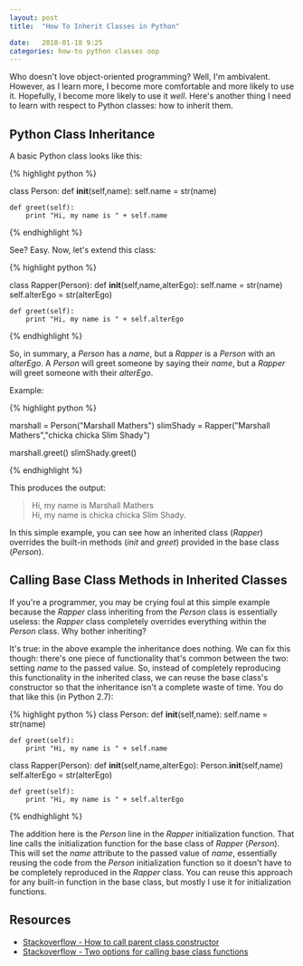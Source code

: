 ```yaml
---
layout: post
title:  "How To Inherit Classes in Python"

date:   2018-01-18 9:25
categories: how-to python classes oop
---
```


Who doesn't love object-oriented programming? Well, I'm ambivalent. However, as I learn more, I become more comfortable and more likely to use it. Hopefully, I become more likely to use it *well*. Here's another thing I need to learn with respect to Python classes: how to inherit them.

## Python Class Inheritance ##

A basic Python class looks like this:

{% highlight python %}

class Person:
    def __init__(self,name):
        self.name = str(name)
        
    def greet(self):
        print "Hi, my name is " + self.name
        

{% endhighlight %}

See? Easy. Now, let's extend this class:

{% highlight python %}

class Rapper(Person):
    def __init__(self,name,alterEgo):
        self.name = str(name)
        self.alterEgo = str(alterEgo)
        
    def greet(self):
        print "Hi, my name is " + self.alterEgo

{% endhighlight %}

So, in summary, a *Person* has a *name*, but a *Rapper* is a *Person* with an *alterEgo*. A *Person* will greet someone by saying their *name*, but a *Rapper* will greet someone with their *alterEgo*. 

Example:

{% highlight python %}

marshall = Person("Marshall Mathers")
slimShady = Rapper("Marshall Mathers","chicka chicka Slim Shady")

marshall.greet()
slimShady.greet()

{% endhighlight %}

This produces the output:

> Hi, my name is Marshall Mathers  
> Hi, my name is chicka chicka Slim Shady.

In this simple example, you can see how an inherited class (*Rapper*) overrides the built-in methods (*init* and *greet*) provided in the base class (*Person*). 


## Calling Base Class Methods in Inherited Classes ##

If you're a programmer, you may be crying foul at this simple example because the *Rapper* class inheriting from the *Person* class is essentially useless: the *Rapper* class completely overrides everything within the *Person* class. Why bother inheriting?

It's true: in the above example the inheritance does nothing. We can fix this though: there's one piece of functionality that's common between the two: setting *name* to the passed value. So, instead of completely reproducing this functionality in the inherited class, we can reuse the base class's constructor so that the inheritance isn't a complete waste of time. You do that like this (in Python 2.7):

{% highlight python %}
class Person:
    def __init__(self,name):
        self.name = str(name)
        
    def greet(self):
        print "Hi, my name is " + self.name
  
class Rapper(Person):
    def __init__(self,name,alterEgo):
        Person.__init__(self,name)
        self.alterEgo = str(alterEgo)
        
    def greet(self):
        print "Hi, my name is " + self.alterEgo
        
{% endhighlight %}

The addition here is the *Person* line in the *Rapper* initialization function. That line calls the initialization function for the base class of *Rapper* (*Person*). This will set the *name* attribute to the passed value of *name*, essentially reusing the code from the *Person* initialization function so it doesn't have to be completely reproduced in the *Rapper* class. You can reuse this approach for any built-in function in the base class, but mostly I use it for initialization functions.

## Resources ##

* [Stackoverflow - How to call parent class constructor](https://stackoverflow.com/q/12557612)
* [Stackoverflow - Two options for calling base class functions](https://stackoverflow.com/a/35215830)
